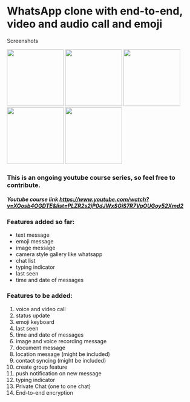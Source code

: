 # WhatsApp clone with end-to-end, video and audio call and emoji

Screenshots

<p float="left">
  <img src="https://user-images.githubusercontent.com/15949588/119636320-6ea31a80-be0c-11eb-9374-74928de4fd33.jpeg" width="150" />
  <img src="https://user-images.githubusercontent.com/15949588/119636323-6fd44780-be0c-11eb-9d49-a10ced5bdec2.jpeg" width="150" /> 
  <img src="https://user-images.githubusercontent.com/15949588/119636330-706cde00-be0c-11eb-9190-0bba102c16a0.jpeg" width="150" />
  <img src="https://user-images.githubusercontent.com/15949588/119636335-719e0b00-be0c-11eb-8611-ac8d625abe9a.jpeg" width="150" />
  <img src="https://user-images.githubusercontent.com/15949588/119637225-5a135200-be0d-11eb-861a-bdb1a76c7c07.PNG" width="150" />
</p>

### This is an ongoing youtube course series, so feel free to contribute.
##### Youtube course link  https://www.youtube.com/watch?v=XOosb4OGDTE&list=PLZR2s2jP0dJWxSGiS7R7VqOUGoy52Xmd2
### Features added so far:
*  text message
*  emoji message
*  image message
*  camera style gallery like whatsapp
*  chat list
*  typing indicator
*  last seen 
*  time and date of messages

### Features to be added:

1. voice and video call
2. status update
3. emoji keyboard
4. last seen
5. time and date of messages
6. image and voice recording message
7. document message
8. location message (might be included)
9. contact syncing (might be included)
10. create group feature
11. push notification on new message
12. typing indicator
13. Private Chat (one to one chat)
14. End-to-end encryption

